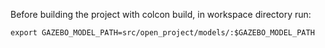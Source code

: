 Before building the project with colcon build, in workspace directory run: 
```
export GAZEBO_MODEL_PATH=src/open_project/models/:$GAZEBO_MODEL_PATH
```
